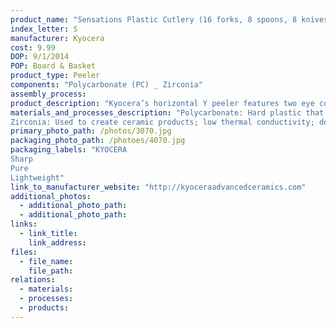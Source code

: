 ```yaml
---
product_name: "Sensations Plastic Cutlery (16 forks, 8 spoons, 8 knives)"
index_letter: S
manufacturer: Kyocera
cost: 9.99
DOP: 9/1/2014
POP: Board & Basket
product_type: Peeler
components: "Polycarbonate (PC) _ Zirconia"
assembly_process:
product_description: "Kyocera’s horizontal Y peeler features two eye corers to remove imperfections and a comfortable ergonomic handle that complements the Revolution Series cutlery line."
materials_and_processes_description: "Polycarbonate: Hard plastic that's light and waterproof
Zirconia: Used to create ceramic products; low thermal conductivity; dense; can maintain sharp edges longer than othertypes of ceramic materials"
primary_photo_path: /photos/3070.jpg
packaging_photo_path: /photoes/4070.jpg
packaging_labels: "KYOCERA
Sharp
Pure
Lightweight"
link_to_manufacturer_website: "http://kyoceraadvancedceramics.com" 
additional_photos:
  - additional_photo_path:
  - additional_photo_path:
links:
  - link_title:
    link_address:
files:
  - file_name:
    file_path:
relations:
  - materials:
  - processes:
  - products:
---
```




